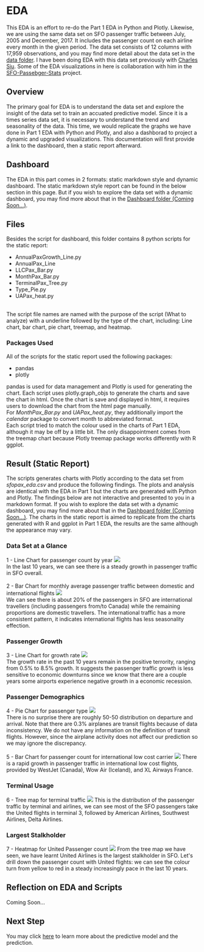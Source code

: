 # EDA
This EDA is an effort to re-do the Part 1 EDA in Python and Plotly. Likewise, we are using the same data set on SFO passenger traffic between July, 2005 and December, 2017. It includes the passenger count on each airline every month in the given period. The data set consists of 12 columns with 17,959 observations, and you may find more detail about the data set in the [data folder](../../Data). I have been doing EDA with this data set previously with <a href="https://github.com/chunheisiu">Charles Siu</a>. Some of the EDA visualizations in here is collaboration with him in the <a href="https://github.com/chunheisiu/SFO-Passenger-Stats">SFO-Passebger-Stats</a> project.

## Overview
The primary goal for EDA is to understand the data set and explore the insight of the data set to train an accuated predictive model. Since it is a times series data set, it is necessary to understand the trend and seasonality of the data. This time, we would replicate the graphs we have done in Part 1 EDA with Python and Plotly, and also a dashborad to project a dynamic and upgraded visualizations. This documentation will first provide a link to the dashboard, then a static report afterward.

## Dashboard
The EDA in this part comes in 2 formats: static markdown style and dynamic dashboard. The static markdown style report can be found in the below section in this page. But if you wish to explore the data set with a dynamic dashboard, you may find more about that in the [Dashboard folder (Coming Soon...)](/EDA_Dashboard).

## Files
Besides the script for dashboard, this folder contains 8 python scripts for the static report:
<ul>
	<li>AnnualPaxGrowth_Line.py</li>
	<li>AnnualPax_Line</li>
	<li>LLCPax_Bar.py</li>
	<li>MonthPax_Bar.py</li>
	<li>TerminalPax_Tree.py</li>
	<li>Type_Pie.py</li>
	<li>UAPax_heat.py</li>
</ul>
<br>
The script file names are named with the purpose of the script (What to analyze) with a underline followed by the type of the chart, including: Line chart, bar chart, pie chart, treemap, and heatmap.

### Packages Used
All of the scripts for the static report used the following packages:
<ul>
	<li>pandas</li>
	<li>plotly</li>
</ul>
pandas is used for data management and Plotly is used for generating the chart. Each script uses plotly.graph_objs to generate the charts and save the chart in html. Once the chart is save and displayed in html, it requires users to download the chart from the html page manually.
<br>
For <i>MonthPax_Bar.py</i> and <i>UAPax_heat.py</i>, they additionally import the <i>calendar</i> package to convert month to abbreviated format.
<br>
Each script tried to match the colour used in the charts of Part 1 EDA, although it may be off by a little bit. The only disappointment comes from the treemap chart because Plotly treemap package works differently with R ggplot.

## Result (Static Report)
The scripts generates charts with Plotly according to the data set from <i>sfopax_eda.csv</i> and produce the following findings. The plots and analysis are identical with the EDA in Part 1 but the charts are generated with Python and Plotly. The findings below are not interactive and presented to you in a markdown format. If you wish to explore the data set with a dynamic dashboard, you may find more about that in the [Dashboard folder (Coming Soon...)](/EDA_Dashboard). The charts in the static report is aimed to replicate from the charts generated with R and ggplot in Part 1 EDA, the results are the same although the appearance may vary.

### Data Set at a Glance
1 - Line Chart for passenger count by year
<img src='Images/annualpax_line.png'>
<br>
In the last 10 years, we can see there is a steady growth in passenger traffic in SFO overall.
<br><br>
2 - Bar Chart for monthly average passenger traffic between domestic and international flights
<img src='Images/monthpax_bar.png'>
<br>
We can see there is about 20% of the passengers in SFO are international travellers (including passengers from/to Canada) while the remaining proportions are domestic travellers. The international traffic has a more consistent pattern, it indicates international flights has less seasonality effection.

### Passenger Growth
3 - Line Chart for growth rate
<img src='Images/annualgrowth_line.png'>
<br>
The growth rate in the past 10 years remain in the positive terrority, ranging from 0.5% to 8.5% growth. It suggests the passenger traffic growth is less sensitive to economic downturns since we know that there are a couple years some airports experience negative growth in a economic recession.

### Passenger Demographics
4 - Pie Chart for passenger type
<img src='Images/act_pie.png'>
<br>
There is no surprise there are roughly 50-50 distribution on departure and arrival. Note that there are 0.3% airplanes are transit flights because of data inconsistency. We do not have any information on the definition of transit flights. However, since the airplane activity does not affect our prediction so we may ignore the discrepancy.
<br><br>
5 - Bar Chart for passenger count for international low cost carrier
<img src='Images/llcpax_bar.png'>
There is a rapid growth in passenger traffic in international low cost flights, provided by WestJet (Canada), Wow Air (Iceland), and XL Airways France.
<br>
### Terminal Usage
6 - Tree map for terminal traffic
<img src='Images/terminalpax_treemap.png'>
This is the distribution of the passenger traffic by terminal and airlines, we can see most of the SFO passengers take the United flights in terminal 3, followed by American Airlines, Southwest Airlines, Delta Airlines.

### Largest Stalkholder
7 - Heatmap for United Passenger count
<img src='Images/uapax_heat.png'>
From the tree map we have seen, we have learnt United Airlines is the largest stalkholder in SFO. Let's drill down the passenger count with United flights: we can see the colour turn from yellow to red in a steady increasingly pace in the last 10 years.

## Reflection on EDA and Scripts
Coming Soon...

## Next Step
You may click [here](../) to learn more about the predictive model and the prediction.

